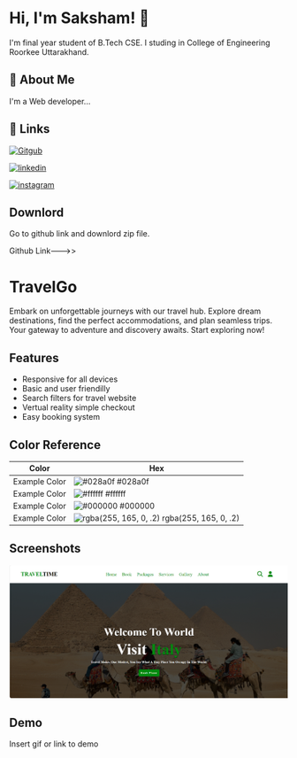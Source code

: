 
# Hi, I'm Saksham! 👋

I'm final year student of B.Tech CSE. I studing in College of Engineering Roorkee Uttarakhand.
## 🚀 About Me
I'm a Web developer...


## 🔗 Links
[![Gitgub](https://img.shields.io/badge/github-0A66C2?style=for-the-badge&logo=github&logoColor=white)](https://github.com/Saksham-Kamboj)

[![linkedin](https://img.shields.io/badge/linkedin-0A66C2?style=for-the-badge&logo=linkedin&logoColor=white)](https://www.linkedin.com/in/sakshamkamboj/)

[![instagram](https://img.shields.io/badge/instagram-1DA1F2?style=for-the-badge&logo=instagram&logoColor=white)](https://www.instagram.com/kamboj_0_0_7/)


## Downlord

Go to github link and downlord zip file.

Github Link--->>

# TravelGo


Embark on unforgettable journeys with our travel hub. Explore dream destinations, find the perfect accommodations, and plan seamless trips. Your gateway to adventure and discovery awaits. Start exploring now!
## Features
- Responsive for all devices
- Basic and user friendilly
- Search filters for travel website
- Vertual reality simple checkout
- Easy booking system

## Color Reference

| Color             | Hex                                                                |
| ----------------- | ------------------------------------------------------------------ |
| Example Color | ![#028a0f](https://via.placeholder.com/10/028a0f?text=+) #028a0f |
| Example Color | ![#ffffff](https://via.placeholder.com/10/fff?text=+) #ffffff |
| Example Color | ![#000000](https://via.placeholder.com/10/000000?text=+) #000000 |
| Example Color | ![rgba(255, 165, 0, .2)](https://via.placeholder.com/10/?text=+) rgba(255, 165, 0, .2) |


## Screenshots

![App Screenshot](./images/md-1.png)


## Demo

Insert gif or link to demo

